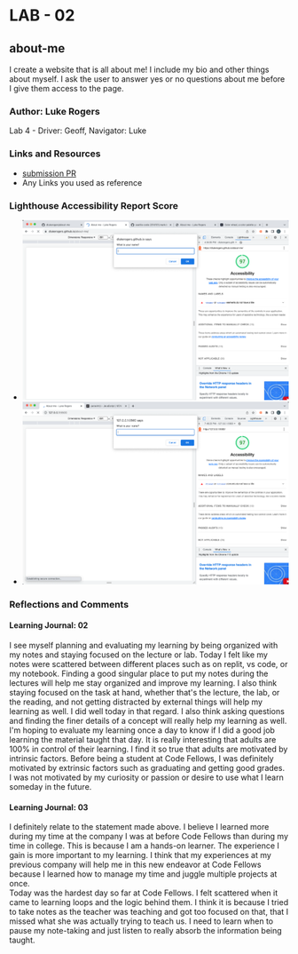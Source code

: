 # LAB - 02

## about-me

I create a website that is all about me! I include my bio and other things about myself. I ask the user to answer yes or no questions about me before I give them access to the page.

### Author: Luke Rogers
Lab 4 - Driver: Geoff, Navigator: Luke

### Links and Resources

* [submission PR](http://xyz.com)
* Any Links you used as reference

### Lighthouse Accessibility Report Score

* ![Lighthouse report - Lab 2](/img/Lighthouse-report-lab2.png "Lighthouse report - Lab 2")
* ![Lighthouse report - Lab 3](/img/Lighthouse-report-lab3.png "Lighthouse report - Lab 3")

### Reflections and Comments

#### Learning Journal: 02

I see myself planning and evaluating my learning by being organized with my notes and staying focused on the lecture or lab. Today I felt like my notes were scattered between different places such as on replit, vs code, or my notebook. Finding a good singular place to put my notes during the lectures will help me stay organized and improve my learning. I also think staying focused on the task at hand, whether that's the lecture, the lab, or the reading, and not getting distracted by external things will help my learning as well. I did well today in that regard. I also think asking questions and finding the finer details of a concept will really help my learning as well. I'm hoping to evaluate my learning once a day to know if I did a good job learning the material taught that day. It is really interesting that adults are 100% in control of their learning. I find it so true that adults are motivated by intrinsic factors. Before being a student at Code Fellows, I was definitely motivated by extrinsic factors such as graduating and getting good grades. I was not motivated by my curiosity or passion or desire to use what I learn someday in the future.  

#### Learning Journal: 03

I definitely relate to the statement made above. I believe I learned more during my time at the company I was at before Code Fellows than during my time in college. This is because I am a hands-on learner. The experience I gain is more important to my learning. I think that my experiences at my previous company will help me in this new endeavor at Code Fellows because I learned how to manage my time and juggle multiple projects at once.  
Today was the hardest day so far at Code Fellows. I felt scattered when it came to learning loops and the logic behind them. I think it is because I tried to take notes as the teacher was teaching and got too focused on that, that I missed what she was actually trying to teach us. I need to learn when to pause my note-taking and just listen to really absorb the information being taught.  
